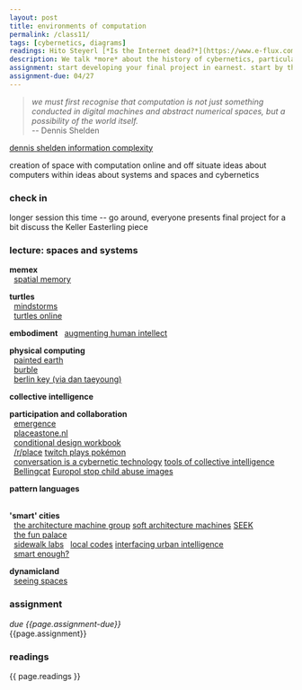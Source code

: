 ```yaml
---  
layout: post  
title: environments of computation 
permalink: /class11/  
tags: [cybernetics, diagrams]
readings: Hito Steyerl [*Is the Internet dead?*](https://www.e-flux.com/journal/49/60004/too-much-world-is-the-internet-dead/)<br>Zeynep Tufecki [*Twitter and Tear Gas (preface)*](https://www.twitterandteargas.org/downloads/twitter-and-tear-gas-by-zeynep-tufekci.pdf)
description: We talk *more* about the history of cybernetics, particularly in its relationship to space and architecture. This class should expand your ideas about environments and systems, and hopefully give you new inspiration and perspective from which to explore your final project.
assignment: start developing your final project in earnest. start by thinking about the basic infrastructure. do you need a server? What requests will you make? Can you build a minimal prototype that performs most of these tasks?
assignment-due: 04/27
---  
```


>*we must first recognise that computation is not just something conducted in digital machines and abstract numerical spaces, but a possibility of the world itself.*  
> -- Dennis Shelden

[dennis shelden information complexity](https://arena-attachments.s3.amazonaws.com/2027040/b0989090299a9b147bd11dbadd3d3af8.pdf?1523438047)

creation of space with computation online and off
situate ideas about computers within ideas about systems and spaces and cybernetics

### check in
longer session this time -- go around, everyone presents final project for a bit
discuss the Keller Easterling piece

### lecture: spaces and systems

**memex**  
  [spatial memory]()

**turtles**  
  [mindstorms](http://worrydream.com/refs/Papert%20-%20Mindstorms%201st%20ed.pdf)  
  [turtles online](https://turtleacademy.com/playground)  

**embodiment**
  [augmenting human intellect](https://www.dougengelbart.org/content/view/138)

**physical computing**  
  [painted earth](https://studiomoniker.com/projects/painted-earth)  
  [burble](https://umbrellium.co.uk/products/burble/)  
  [berlin key (via dan taeyoung)](https://www.are.na/dan-taeyoung/the-berlin-key-social-locks)

**collective intelligence**

**participation and collaboration**  
  [emergence]()  
  [placeastone.nl](https://studiomoniker.com/projects/place-a-stone)  
  [conditional design workbook](https://studiomoniker.com/projects/conditional-design-workbook)  
  [/r/place](https://draemm.li/various/place-atlas/) [twitch plays pokémon](https://en.wikipedia.org/wiki/Twitch_Plays_Pokémon)  
  [conversation is a cybernetic technology](https://arena-attachments.s3.amazonaws.com/4425709/75f4ffd2c8c73551f1214a9c53909491.pdf?1559967933) [tools of collective intelligence](https://urbanomnibus.net/2019/09/tools-of-collective-intelligence/)  
  [Bellingcat](https://www.bellingcat.com) [Europol stop child abuse images](https://www.bellingcat.com/news/2019/12/17/two-europol-stopchildabuse-images-geolocated-part-ii-cambodia/)


**pattern languages**  
  

**'smart' cities**  
  [the architecture machine group](https://arena-attachments.s3.amazonaws.com/5784079/679e129c74aa087a9b40fd7d66a3d9ff.pdf?1577377138) [soft architecture machines](https://www.pangaro.com/cmucode2019/negroponte-softarchitecturemachines.pdf) [SEEK](http://cyberneticzoo.com/robots-in-art/1969-70-seek-nicholas-negroponte-american/)  
  [the fun palace](https://www.bcchang.com/transfer/articles/2/18346584.pdf)  
  [sidewalk labs](https://www.sidewalklabs.com)
  [local codes](https://publicknowledge.sfmoma.org/local-codes-forms-of-spatial-knowledge/) [interfacing urban intelligence](https://placesjournal.org/article/interfacing-urban-intelligence/)  
  [smart enough?](https://smartenoughcity.mitpress.mit.edu)

**dynamicland**  
  [seeing spaces](http://worrydream.com/SeeingSpaces/)  

### assignment
*due {{page.assignment-due}}*<br>
{{page.assignment}}


### readings
{{ page.readings }}

